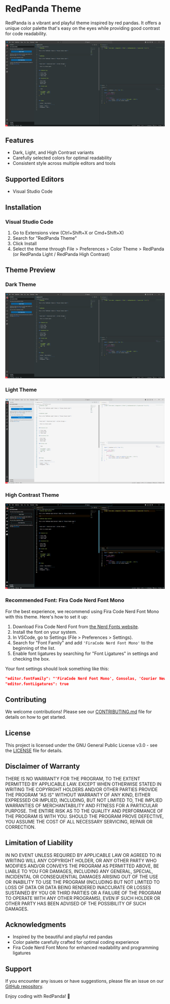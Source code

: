 # RedPanda Theme

RedPanda is a vibrant and playful theme inspired by red pandas. It offers a unique color palette that's easy on the eyes while providing good contrast for code readability.

![RedPanda Theme Preview](https://raw.githubusercontent.com/mwhobrey/redpanda/main/images/redpanda.png)

## Features

- Dark, Light, and High Contrast variants
- Carefully selected colors for optimal readability
- Consistent style across multiple editors and tools

## Supported Editors

- Visual Studio Code

## Installation

### Visual Studio Code

1. Go to Extensions view (Ctrl+Shift+X or Cmd+Shift+X)
2. Search for "RedPanda Theme"
3. Click Install
4. Select the theme through File > Preferences > Color Theme > RedPanda (or RedPanda Light / RedPanda High Contrast)

## Theme Preview

### Dark Theme

![RedPanda Dark Theme](https://raw.githubusercontent.com/mwhobrey/redpanda/main/images/redpanda.png)

### Light Theme

![RedPanda Light Theme](https://raw.githubusercontent.com/mwhobrey/redpanda/main/images/redpanda-light.png)

### High Contrast Theme

![RedPanda High Contrast Theme](https://raw.githubusercontent.com/mwhobrey/redpanda/main/images/redpanda-hc.png)

### Recommended Font: Fira Code Nerd Font Mono

For the best experience, we recommend using Fira Code Nerd Font Mono with this theme. Here's how to set it up:

1. Download Fira Code Nerd Font from [the Nerd Fonts website](https://www.nerdfonts.com/font-downloads).
2. Install the font on your system.
3. In VSCode, go to Settings (File > Preferences > Settings).
4. Search for "Font Family" and add `'FiraCode Nerd Font Mono'` to the beginning of the list.
5. Enable font ligatures by searching for "Font Ligatures" in settings and checking the box.

Your font settings should look something like this:

```json
"editor.fontFamily": "'FiraCode Nerd Font Mono', Consolas, 'Courier New', monospace",
"editor.fontLigatures": true
```

## Contributing

We welcome contributions! Please see our [CONTRIBUTING.md](CONTRIBUTING.md) file for details on how to get started.

## License

This project is licensed under the GNU General Public License v3.0 - see the [LICENSE](LICENSE) file for details.

## Disclaimer of Warranty

THERE IS NO WARRANTY FOR THE PROGRAM, TO THE EXTENT PERMITTED BY APPLICABLE LAW. EXCEPT WHEN OTHERWISE STATED IN WRITING THE COPYRIGHT HOLDERS AND/OR OTHER PARTIES PROVIDE THE PROGRAM "AS IS" WITHOUT WARRANTY OF ANY KIND, EITHER EXPRESSED OR IMPLIED, INCLUDING, BUT NOT LIMITED TO, THE IMPLIED WARRANTIES OF MERCHANTABILITY AND FITNESS FOR A PARTICULAR PURPOSE. THE ENTIRE RISK AS TO THE QUALITY AND PERFORMANCE OF THE PROGRAM IS WITH YOU. SHOULD THE PROGRAM PROVE DEFECTIVE, YOU ASSUME THE COST OF ALL NECESSARY SERVICING, REPAIR OR CORRECTION.

## Limitation of Liability

IN NO EVENT UNLESS REQUIRED BY APPLICABLE LAW OR AGREED TO IN WRITING WILL ANY COPYRIGHT HOLDER, OR ANY OTHER PARTY WHO MODIFIES AND/OR CONVEYS THE PROGRAM AS PERMITTED ABOVE, BE LIABLE TO YOU FOR DAMAGES, INCLUDING ANY GENERAL, SPECIAL, INCIDENTAL OR CONSEQUENTIAL DAMAGES ARISING OUT OF THE USE OR INABILITY TO USE THE PROGRAM (INCLUDING BUT NOT LIMITED TO LOSS OF DATA OR DATA BEING RENDERED INACCURATE OR LOSSES SUSTAINED BY YOU OR THIRD PARTIES OR A FAILURE OF THE PROGRAM TO OPERATE WITH ANY OTHER PROGRAMS), EVEN IF SUCH HOLDER OR OTHER PARTY HAS BEEN ADVISED OF THE POSSIBILITY OF SUCH DAMAGES.

## Acknowledgments

- Inspired by the beautiful and playful red pandas
- Color palette carefully crafted for optimal coding experience
- Fira Code Nerd Font Mono for enhanced readability and programming ligatures

## Support

If you encounter any issues or have suggestions, please file an issue on our [GitHub repository](https://github.com/mwhobrey/redpanda/issues).

Enjoy coding with RedPanda! 🐼

